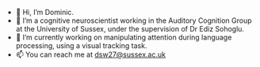 - 👋 Hi, I’m Dominic.
- 🧠 I’m a cognitive neuroscientist working in the Auditory Cognition Group at the University of Sussex, under the supervision of Dr Ediz Sohoglu.
- 👷 I’m currently working on manipulating attention during language processing, using a visual tracking task.
- 📫 You can reach me at dsw27@sussex.ac.uk
